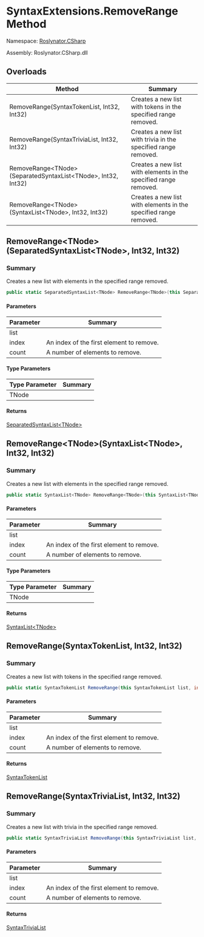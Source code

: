 # SyntaxExtensions\.RemoveRange Method

Namespace: [Roslynator.CSharp](../../README.md)

Assembly: Roslynator\.CSharp\.dll

## Overloads

| Method | Summary |
| ------ | ------- |
| RemoveRange\(SyntaxTokenList, Int32, Int32\) | Creates a new list with tokens in the specified range removed\. |
| RemoveRange\(SyntaxTriviaList, Int32, Int32\) | Creates a new list with trivia in the specified range removed\. |
| RemoveRange\<TNode>\(SeparatedSyntaxList\<TNode>, Int32, Int32\) | Creates a new list with elements in the specified range removed\. |
| RemoveRange\<TNode>\(SyntaxList\<TNode>, Int32, Int32\) | Creates a new list with elements in the specified range removed\. |

## RemoveRange\<TNode>\(SeparatedSyntaxList\<TNode>, Int32, Int32\)

### Summary

Creates a new list with elements in the specified range removed\.

```csharp
public static SeparatedSyntaxList<TNode> RemoveRange<TNode>(this SeparatedSyntaxList<TNode> list, int index, int count) where TNode : SyntaxNode
```

#### Parameters

| Parameter | Summary |
| --------- | ------- |
| list | |
| index | An index of the first element to remove\. |
| count | A number of elements to remove\. |

#### Type Parameters

| Type Parameter | Summary |
| -------------- | ------- |
| TNode | |

#### Returns

[SeparatedSyntaxList\<TNode>](https://docs.microsoft.com/en-us/dotnet/api/microsoft.codeanalysis.separatedsyntaxlist-1)




## RemoveRange\<TNode>\(SyntaxList\<TNode>, Int32, Int32\)

### Summary

Creates a new list with elements in the specified range removed\.

```csharp
public static SyntaxList<TNode> RemoveRange<TNode>(this SyntaxList<TNode> list, int index, int count) where TNode : SyntaxNode
```

#### Parameters

| Parameter | Summary |
| --------- | ------- |
| list | |
| index | An index of the first element to remove\. |
| count | A number of elements to remove\. |

#### Type Parameters

| Type Parameter | Summary |
| -------------- | ------- |
| TNode | |

#### Returns

[SyntaxList\<TNode>](https://docs.microsoft.com/en-us/dotnet/api/microsoft.codeanalysis.syntaxlist-1)




## RemoveRange\(SyntaxTokenList, Int32, Int32\)

### Summary

Creates a new list with tokens in the specified range removed\.

```csharp
public static SyntaxTokenList RemoveRange(this SyntaxTokenList list, int index, int count)
```

#### Parameters

| Parameter | Summary |
| --------- | ------- |
| list | |
| index | An index of the first element to remove\. |
| count | A number of elements to remove\. |

#### Returns

[SyntaxTokenList](https://docs.microsoft.com/en-us/dotnet/api/microsoft.codeanalysis.syntaxtokenlist)




## RemoveRange\(SyntaxTriviaList, Int32, Int32\)

### Summary

Creates a new list with trivia in the specified range removed\.

```csharp
public static SyntaxTriviaList RemoveRange(this SyntaxTriviaList list, int index, int count)
```

#### Parameters

| Parameter | Summary |
| --------- | ------- |
| list | |
| index | An index of the first element to remove\. |
| count | A number of elements to remove\. |

#### Returns

[SyntaxTriviaList](https://docs.microsoft.com/en-us/dotnet/api/microsoft.codeanalysis.syntaxtrivialist)




